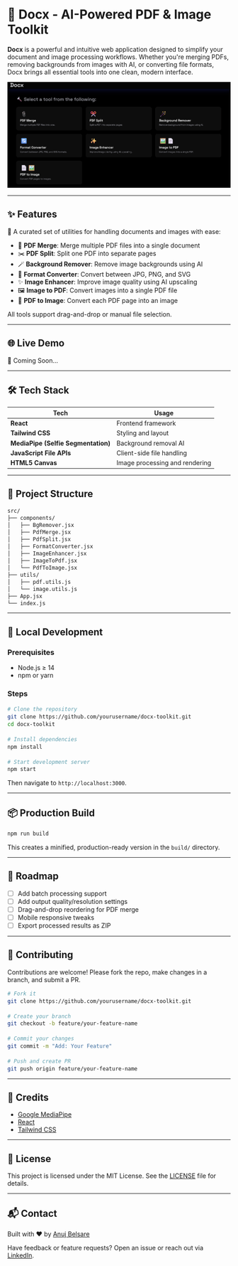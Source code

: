 # 🧰 Docx - AI-Powered PDF & Image Toolkit

**Docx** is a powerful and intuitive web application designed to simplify your document and image processing workflows. Whether you're merging PDFs, removing backgrounds from images with AI, or converting file formats, Docx brings all essential tools into one clean, modern interface.

![Screenshot](./previewImage) <!-- Replace with actual screenshot path -->

---

## ✨ Features

🎯 A curated set of utilities for handling documents and images with ease:

- 📎 **PDF Merge**: Merge multiple PDF files into a single document  
- ✂️ **PDF Split**: Split one PDF into separate pages  
- 🪄 **Background Remover**: Remove image backgrounds using AI  
- 🔄 **Format Converter**: Convert between JPG, PNG, and SVG  
- ✨ **Image Enhancer**: Improve image quality using AI upscaling  
- 🖼️ **Image to PDF**: Convert images into a single PDF file  
- 📄 **PDF to Image**: Convert each PDF page into an image  

All tools support drag-and-drop or manual file selection.

---

## 🌐 Live Demo

🚀 Coming Soon...

---

## 🛠️ Tech Stack

| Tech | Usage |
|------|-------|
| **React** | Frontend framework |
| **Tailwind CSS** | Styling and layout |
| **MediaPipe (Selfie Segmentation)** | Background removal AI |
| **JavaScript File APIs** | Client-side file handling |
| **HTML5 Canvas** | Image processing and rendering |

---

## 📂 Project Structure

```
src/
├── components/
│   ├── BgRemover.jsx
│   ├── PdfMerge.jsx
│   ├── PdfSplit.jsx
│   ├── FormatConverter.jsx
│   ├── ImageEnhancer.jsx
│   ├── ImageToPdf.jsx
│   └── PdfToImage.jsx
├── utils/
│   ├── pdf.utils.js
│   └── image.utils.js
├── App.jsx
└── index.js
```

---

## 🧪 Local Development

### Prerequisites

- Node.js ≥ 14
- npm or yarn

### Steps

```bash
# Clone the repository
git clone https://github.com/yourusername/docx-toolkit.git
cd docx-toolkit

# Install dependencies
npm install

# Start development server
npm start
```

Then navigate to `http://localhost:3000`.

---

## 📦 Production Build

```bash
npm run build
```

This creates a minified, production-ready version in the `build/` directory.

---

## 📌 Roadmap

- [ ] Add batch processing support  
- [ ] Add output quality/resolution settings  
- [ ] Drag-and-drop reordering for PDF merge  
- [ ] Mobile responsive tweaks  
- [ ] Export processed results as ZIP

---

## 🙌 Contributing

Contributions are welcome! Please fork the repo, make changes in a branch, and submit a PR.

```bash
# Fork it
git clone https://github.com/yourusername/docx-toolkit.git

# Create your branch
git checkout -b feature/your-feature-name

# Commit your changes
git commit -m "Add: Your Feature"

# Push and create PR
git push origin feature/your-feature-name
```

---

## 🧠 Credits

- [Google MediaPipe](https://google.github.io/mediapipe/)
- [React](https://react.dev/)
- [Tailwind CSS](https://tailwindcss.com/)

---

## 📄 License

This project is licensed under the MIT License. See the [LICENSE](./LICENSE) file for details.

---

## 📬 Contact

Built with ❤️ by [Anuj Belsare](https://linkedin.com/in/anuj-belsare)

Have feedback or feature requests? Open an issue or reach out via [LinkedIn](https://linkedin.com/in/anuj-belsare).
